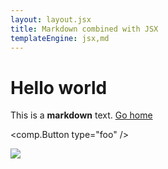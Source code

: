 ```yaml
---
layout: layout.jsx
title: Markdown combined with JSX
templateEngine: jsx,md
---
```


# Hello <strong className="foo">world</strong>

This is a **markdown** text. [Go home](/)

<comp.Button type="foo" />

<img src="foo" />
